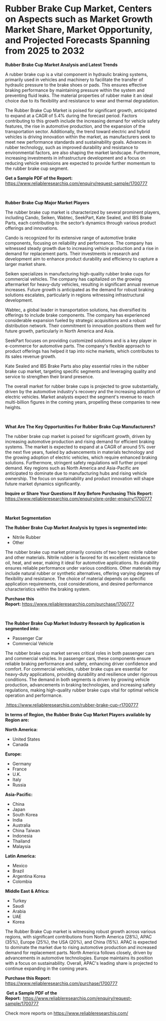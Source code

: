 <p><h1>Rubber Brake Cup Market, Centers on Aspects such as Market Growth Market Share, Market Opportunity, and Projected Forecasts Spanning from 2025 to 2032</h1></p><p><strong>Rubber Brake Cup Market Analysis and Latest Trends</strong></p>
<p><p>A rubber brake cup is a vital component in hydraulic braking systems, primarily used in vehicles and machinery to facilitate the transfer of hydraulic pressure to the brake shoes or pads. This ensures effective braking performance by maintaining pressure within the system and preventing fluid leaks. The material properties of rubber make it an ideal choice due to its flexibility and resistance to wear and thermal degradation.</p><p>The Rubber Brake Cup Market is poised for significant growth, anticipated to expand at a CAGR of 5.4% during the forecast period. Factors contributing to this growth include the increasing demand for vehicle safety features, the rise in automotive production, and the expansion of the transportation sector. Additionally, the trend toward electric and hybrid vehicles is driving innovation within the market, as manufacturers seek to meet new performance standards and sustainability goals. Advances in rubber technology, such as improved durability and resistance to environmental factors, are also shaping the market landscape. Furthermore, increasing investments in infrastructure development and a focus on reducing vehicle emissions are expected to provide further momentum to the rubber brake cup segment.</p></p>
<p><strong>Get a Sample PDF of the Report:&nbsp;</strong> <a href="https://www.reliableresearchiq.com/enquiry/request-sample/1700777?utm_campaign=1900&utm_medium=2&utm_source=Github&utm_content=ia&utm_term=09012025&utm_id=rubber-brake-cup">https://www.reliableresearchiq.com/enquiry/request-sample/1700777</a></p>
<p>&nbsp;</p>
<p><strong>Rubber Brake Cup Major Market Players</strong></p>
<p><p>The rubber brake cup market is characterized by several prominent players, including Cando, Seiken, Wabtec, SeekPart, Kate Sealed, and IBS Brake Parts, each contributing to the sector’s dynamics through various product offerings and innovations.</p><p>Cando is recognized for its extensive range of automotive brake components, focusing on reliability and performance. The company has witnessed steady growth due to increasing vehicle production and a rise in demand for replacement parts. Their investments in research and development aim to enhance product durability and efficiency to capture a larger market share.</p><p>Seiken specializes in manufacturing high-quality rubber brake cups for commercial vehicles. The company has capitalized on the growing aftermarket for heavy-duty vehicles, resulting in significant annual revenue increases. Future growth is anticipated as the demand for robust braking solutions escalates, particularly in regions witnessing infrastructural development.</p><p>Wabtec, a global leader in transportation solutions, has diversified its offerings to include brake components. The company has experienced considerable expansion fueled by strategic acquisitions and a robust distribution network. Their commitment to innovation positions them well for future growth, particularly in North America and Asia.</p><p>SeekPart focuses on providing customized solutions and is a key player in e-commerce for automotive parts. The company's flexible approach to product offerings has helped it tap into niche markets, which contributes to its sales revenue growth.</p><p>Kate Sealed and IBS Brake Parts also play essential roles in the rubber brake cup market, targeting specific segments and leveraging quality and service to strengthen their brand presence.</p><p>The overall market for rubber brake cups is projected to grow substantially, driven by the automotive industry's recovery and the increasing adoption of electric vehicles. Market analysts expect the segment's revenue to reach multi-billion figures in the coming years, propelling these companies to new heights.</p></p>
<p>&nbsp;</p>
<p><strong>What Are The Key Opportunities For Rubber Brake Cup Manufacturers?</strong></p>
<p><p>The rubber brake cup market is poised for significant growth, driven by increasing automotive production and rising demand for efficient braking systems. The market is expected to expand at a CAGR of around 5% over the next five years, fueled by advancements in materials technology and the growing adoption of electric vehicles, which require enhanced braking solutions. Furthermore, stringent safety regulations will further propel demand. Key regions such as North America and Asia-Pacific are anticipated to dominate due to manufacturing hubs and rising vehicle ownership. The focus on sustainability and product innovation will shape future market dynamics significantly.</p></p>
<p><strong>Inquire or Share Your Questions If Any Before Purchasing This Report:</strong> <a href="https://www.reliableresearchiq.com/enquiry/pre-order-enquiry/1700777?utm_campaign=1900&utm_medium=2&utm_source=Github&utm_content=ia&utm_term=09012025&utm_id=rubber-brake-cup">https://www.reliableresearchiq.com/enquiry/pre-order-enquiry/1700777</a></p>
<p>&nbsp;</p>
<p><strong>Market Segmentation</strong></p>
<p><strong>The Rubber Brake Cup Market Analysis by types is segmented into:</strong></p>
<p><ul><li>Nitrile Rubber</li><li>Other</li></ul></p>
<p><p>The rubber brake cup market primarily consists of two types: nitrile rubber and other materials. Nitrile rubber is favored for its excellent resistance to oil, heat, and wear, making it ideal for automotive applications. Its durability ensures reliable performance under various conditions. Other materials may include natural rubber or synthetic alternatives, offering varying degrees of flexibility and resistance. The choice of material depends on specific application requirements, cost considerations, and desired performance characteristics within the braking system.</p></p>
<p><strong>Purchase this Report:&nbsp;</strong><a href="https://www.reliableresearchiq.com/purchase/1700777?utm_campaign=1900&utm_medium=2&utm_source=Github&utm_content=ia&utm_term=09012025&utm_id=rubber-brake-cup">https://www.reliableresearchiq.com/purchase/1700777</a></p>
<p>&nbsp;</p>
<p><strong>The Rubber Brake Cup Market Industry Research by Application is segmented into:</strong></p>
<p><ul><li>Passenger Car</li><li>Commercial Vehicle</li></ul></p>
<p><p>The rubber brake cup market serves critical roles in both passenger cars and commercial vehicles. In passenger cars, these components ensure reliable braking performance and safety, enhancing driver confidence and comfort. For commercial vehicles, rubber brake cups are essential for heavy-duty applications, providing durability and resilience under rigorous conditions. The demand in both segments is driven by growing vehicle production, advancements in braking technologies, and increasing safety regulations, making high-quality rubber brake cups vital for optimal vehicle operation and performance.</p></p>
<p><a href="https://www.reliableresearchiq.com/rubber-brake-cup-r1700777?utm_campaign=1900&utm_medium=2&utm_source=Github&utm_content=ia&utm_term=09012025&utm_id=rubber-brake-cup">&nbsp;https://www.reliableresearchiq.com/rubber-brake-cup-r1700777</a></p>
<p><strong>In terms of Region, the Rubber Brake Cup Market Players available by Region are:</strong></p>
<p>
    <p> <strong> North America: </strong>
        <ul>
            <li>United States</li>
            <li>Canada</li>
        </ul>
        </p> 
    <p> <strong> Europe: </strong>
        <ul>
            <li>Germany</li>
            <li>France</li>
            <li>U.K.</li>
            <li>Italy</li>
            <li>Russia</li>
        </ul>
        </p> 
    <p> <strong> Asia-Pacific: </strong>
        <ul>
            <li>China</li>
            <li>Japan</li>
            <li>South Korea</li>
            <li>India</li>
            <li>Australia</li>
            <li>China Taiwan</li>
            <li>Indonesia</li>
            <li>Thailand</li>
            <li>Malaysia</li>
        </ul>
        </p> 
    <p> <strong> Latin America: </strong>
        <ul>
            <li>Mexico</li>
            <li>Brazil</li>
            <li>Argentina Korea</li>
            <li>Colombia</li>
        </ul>
        </p> 
    <p> <strong> Middle East & Africa: </strong>
        <ul>
            <li>Turkey</li>
            <li>Saudi</li>
            <li>Arabia</li>
            <li>UAE</li>
            <li>Korea</li>
        </ul>
    </p>
    </p>
<p><p>The Rubber Brake Cup market is witnessing robust growth across various regions, with significant contributions from North America (28%), APAC (35%), Europe (25%), the USA (20%), and China (15%). APAC is expected to dominate the market due to rising automotive production and increased demand for replacement parts. North America follows closely, driven by advancements in automotive technologies. Europe maintains its position with a focus on sustainability. Overall, APAC's leading share is projected to continue expanding in the coming years.</p></p>
<p><strong>Purchase this Report: </strong><a href="https://www.reliableresearchiq.com/purchase/1700777?utm_campaign=1900&utm_medium=2&utm_source=Github&utm_content=ia&utm_term=09012025&utm_id=rubber-brake-cup">https://www.reliableresearchiq.com/purchase/1700777</a></p>
<p>&nbsp;<strong>Get a Sample PDF of the Report:&nbsp;&nbsp;</strong><a href="https://www.reliableresearchiq.com/enquiry/request-sample/1700777?utm_campaign=1900&utm_medium=2&utm_source=Github&utm_content=ia&utm_term=09012025&utm_id=rubber-brake-cup">https://www.reliableresearchiq.com/enquiry/request-sample/1700777</a></p>
<p><strong></strong></p>
<p>Check more reports on <a href="https://www.reliableresearchiq.com/?utm_campaign=1900&utm_medium=2&utm_source=Github&utm_content=ia&utm_term=09012025&utm_id=rubber-brake-cup">https://www.reliableresearchiq.com/</a></p>